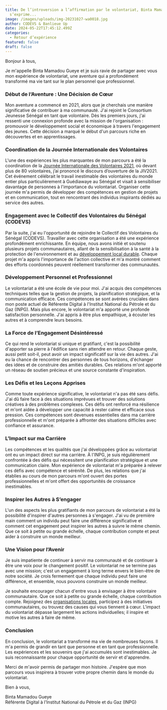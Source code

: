 ```yaml
---
title: De l’introversion a l’affirmation par le volontariat, Binta Mamadou Gueye
  s’exprime...
image: /images/uploads/img-20231027-wa0018.jpg
author: CODEVS & Banlieue Up
date: 2024-05-22T17:45:12.499Z
categories:
  - Retour d’expérience
featured: false
draft: false
---
```

Bonjour à tous,

Je m'appelle Binta Mamadou Gueye et je suis ravie de partager avec vous mon expérience de volontariat, une aventure qui a profondément transformé ma vie tant sur le plan personnel que professionnel.

### Début de l’Aventure : Une Décision de Cœur

Mon aventure a commencé en 2021, alors que je cherchais une manière significative de contribuer à ma communauté. J'ai rejoint le Consortium Jeunesse Sénégal en tant que volontaire. Dès les premiers jours, j'ai ressenti une connexion profonde avec la mission de l'organisation : promouvoir le développement social et économique à travers l'engagement des jeunes. Cette décision a marqué le début d'un parcours riche en découvertes et en apprentissages.

### Coordination de la Journée Internationale des Volontaires

L'une des expériences les plus marquantes de mon parcours a été la coordination de la [Journée Internationale des Volontaires 2021](https://codevsn.org/actualites/journee-internationale-des-volontaires-2021/), où devant plus de 80 volontaires,  j’ai prononcé le discours d’ouverture de la JIV2021. Cet événement célébrait le travail inestimable des volontaires du monde entier plus particulièrement à Guédiawaye au Sénégal et visait à sensibiliser davantage de personnes à l'importance du volontariat. Organiser cette journée m'a permis de développer des compétences en gestion de projets et en communication, tout en rencontrant des individus inspirants dédiés au service des autres.

### Engagement avec le Collectif des Volontaires du Sénégal (CODEVS)

Par la suite, j'ai eu l'opportunité de rejoindre le Collectif des Volontaires du Sénégal (CODEVS). Travailler avec cette organisation a été une expérience profondément enrichissante. En équipe, nous avons initié et soutenu plusieurs projets communautaires, allant de la sensibilisation à la santé à la protection de l'environnement et au [développement local durable](https://codevsn.org/publications/rapport-codevs-jiv2023/). Chaque projet m'a appris l'importance de l'action collective et m'a montré comment des efforts coordonnés peuvent réellement transformer des communautés.

### Développement Personnel et Professionnel

Le volontariat a été une école de vie pour moi. J'ai acquis des compétences techniques telles que la gestion de projets, la planification stratégique, et la communication efficace. Ces compétences se sont avérées cruciales dans mon poste actuel de Référente Digital à l'Institut National du Pétrole et du Gaz (INPG). Mais plus encore, le volontariat m'a apporté une profonde satisfaction personnelle. J'ai appris à être plus empathique, à écouter les autres et à comprendre leurs besoins.

### La Force de l’Engagement Désintéressé

Ce qui rend le volontariat si unique et gratifiant, c'est la possibilité d'apporter sa pierre à l'édifice sans rien attendre en retour. Chaque geste, aussi petit soit-il, peut avoir un impact significatif sur la vie des autres. J'ai eu la chance de rencontrer des personnes de tous horizons, d'échanger des idées et de construire des amitiés durables. Ces relations m'ont apporté un réseau de soutien précieux et une source constante d'inspiration.

### Les Défis et les Leçons Apprises

Comme toute expérience significative, le volontariat n'a pas été sans défis. J'ai dû faire face à des situations imprévues et trouver des solutions créatives à des problèmes complexes. Ces défis ont renforcé ma résilience et m'ont aidée à développer une capacité à rester calme et efficace sous pression. Ces compétences sont devenues essentielles dans ma carrière professionnelle et m'ont préparée à affronter des situations difficiles avec confiance et assurance.

### L’Impact sur ma Carrière

Les compétences et les qualités que j'ai développées grâce au volontariat ont eu un impact direct sur ma carrière. À l'INPG, je suis régulièrement confrontée à des défis qui nécessitent une planification stratégique et une communication claire. Mon expérience de volontariat m'a préparée à relever ces défis avec compétence et sérénité. De plus, les relations que j'ai établies au cours de mon parcours m'ont ouvert des portes professionnelles et m'ont offert des opportunités de croissance inestimables.

### Inspirer les Autres à S’engager

L'un des aspects les plus gratifiants de mon parcours de volontariat a été la possibilité d'inspirer d'autres personnes à s'engager. J'ai vu de première main comment un individu peut faire une différence significative et comment cet engagement peut inspirer les autres à suivre le même chemin. Que ce soit à petite ou grande échelle, chaque contribution compte et peut aider à construire un monde meilleur.

### Une Vision pour l’Avenir

Je suis impatiente de continuer à servir ma communauté et de continuer à être une voix pour le changement positif. Le volontariat ne se termine pas avec une mission; c'est un engagement à long terme envers le bien-être de notre société. Je crois fermement que chaque individu peut faire une différence, et ensemble, nous pouvons construire un monde meilleur.

Je souhaite encourager chacun d'entre vous à envisager à être volontaire communautaire. Que ce soit à petite ou grande échelle, chaque contribution compte. Rejoignez des [organisations locales](https://codevsn.org/associations/banlieueup/), participez à des initiatives communautaires, ou trouvez des causes qui vous tiennent à cœur. L'impact du volontariat dépasse largement les actions individuelles; il inspire et motive les autres à faire de même.

### Conclusion

En conclusion, le volontariat a transformé ma vie de nombreuses façons. Il m'a permis de grandir en tant que personne et en tant que professionnelle. Les expériences et les souvenirs que j'ai accumulés sont inestimables. Je suis reconnaissante pour chaque opportunité de servir et d'apprendre.

Merci de m'avoir permis de partager mon histoire. J'espère que mon parcours vous inspirera à trouver votre propre chemin dans le monde du volontariat.

Bien à vous,

Binta Mamadou Gueye  
Référente Digital à l'Institut National du Pétrole et du Gaz (INPG)
